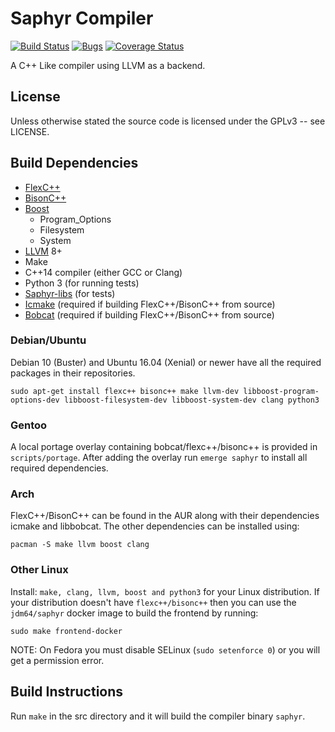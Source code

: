 # Saphyr Compiler
[![Build Status](https://travis-ci.org/jdm64/saphyr.svg)](https://travis-ci.org/jdm64/saphyr)
[![Bugs](https://sonarcloud.io/api/project_badges/measure?project=jdm64_saphyr&metric=bugs)](https://sonarcloud.io/dashboard?id=jdm64_saphyr)
[![Coverage Status](https://coveralls.io/repos/github/jdm64/saphyr/badge.svg?branch=master)](https://coveralls.io/github/jdm64/saphyr?branch=master)

A C++ Like compiler using LLVM as a backend.

## License ##

Unless otherwise stated the source code is licensed under the GPLv3 -- see LICENSE.

## Build Dependencies ##

* [FlexC++](https://fbb-git.github.io/flexcpp/)
* [BisonC++](https://fbb-git.github.io/bisoncpp/)
* [Boost](http://www.boost.org/)
  * Program_Options
  * Filesystem
  * System
* [LLVM](http://llvm.org/) 8+
* Make
* C++14 compiler (either GCC or Clang)
* Python 3 (for running tests)
* [Saphyr-libs](https://github.com/jdm64/saphyr-libs) (for tests)
* [Icmake](https://fbb-git.github.io/icmake/) (required if building FlexC++/BisonC++ from source)
* [Bobcat](https://fbb-git.github.io/bobcat/) (required if building FlexC++/BisonC++ from source)

### Debian/Ubuntu ###

Debian 10 (Buster) and Ubuntu 16.04 (Xenial) or newer have all the required packages in their repositories.

`sudo apt-get install flexc++ bisonc++ make llvm-dev libboost-program-options-dev libboost-filesystem-dev libboost-system-dev clang python3`

### Gentoo ###

A local portage overlay containing bobcat/flexc++/bisonc++ is provided in `scripts/portage`.
After adding the overlay run `emerge saphyr` to install all required dependencies.

### Arch ###

FlexC++/BisonC++ can be found in the AUR along with their dependencies icmake and libbobcat.
The other dependencies can be installed using:

`pacman -S make llvm boost clang`

### Other Linux ###

Install: `make, clang, llvm, boost and python3` for your Linux distribution. If your distribution doesn't
have `flexc++/bisonc++` then you can use the `jdm64/saphyr` docker image to build the frontend by running:

`sudo make frontend-docker`

NOTE: On Fedora you must disable SELinux (`sudo setenforce 0`) or you will get a permission error.

## Build Instructions ##

Run `make` in the src directory and it will build the compiler binary `saphyr`.
